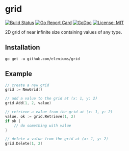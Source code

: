 # grid

[![Build Status](https://travis-ci.org/eleniums/grid.svg?branch=master)](https://travis-ci.org/eleniums/grid) [![Go Report Card](https://goreportcard.com/badge/github.com/eleniums/grid)](https://goreportcard.com/report/github.com/eleniums/grid) [![GoDoc](https://godoc.org/github.com/eleniums/grid?status.svg)](https://godoc.org/github.com/eleniums/grid) [![License: MIT](https://img.shields.io/badge/License-MIT-yellow.svg)](https://github.com/eleniums/grid/blob/master/LICENSE)

2D grid of near infinite size containing values of any type.

## Installation

```
go get -u github.com/eleniums/grid
```

## Example

```go
// create a new grid
grid := NewGrid()

// add a value to the grid at (x: 1, y: 2)
grid.Add(1, 2, value)

// retrieve a value from the grid at (x: 1, y: 2)
value, ok := grid.Retrieve(1, 2)
if ok {
    // do something with value
}

// delete a value from the grid at (x: 1, y: 2)
grid.Delete(1, 2)
```
